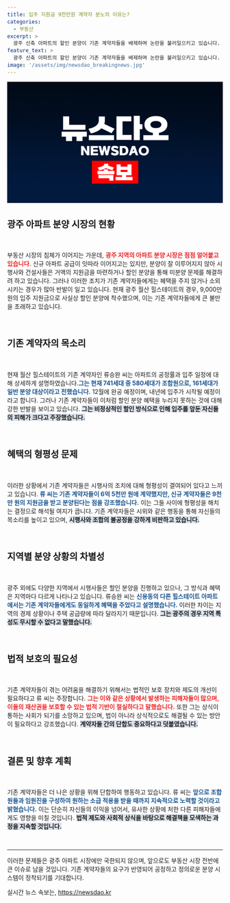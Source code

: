 ```yaml
---
title: 입주 지원금 9천만원 계약자 분노의 이유는?
categories:
  - 부동산
excerpt: >
  광주 신축 아파트의 할인 분양이 기존 계약자들을 배제하며 논란을 불러일으키고 있습니다. 9,000만 원 입주 지원금으로 신규 계약자 혜택을 누리게 된 상황에 기존 계약자들은 불만을 토로하며 집회를 열기도 했습니다. 법적 보호도 부족한 가운데, 이 문제에 대한 해결책은 어디에 있을까요?
feature_text: >
  광주 신축 아파트의 할인 분양이 기존 계약자들을 배제하며 논란을 불러일으키고 있습니다. 9,000만 원 입주 지원금으로 신규 계약자 혜택을 누리게 된 상황에 기존 계약자들은 불만을 토로하며 집회를 열기도 했습니다. 법적 보호도 부족한 가운데, 이 문제에 대한 해결책은 어디에 있을까요?
image: '/assets/img/newsdao_breakingnews.jpg'
---
```


<p><img src="/assets/img/newsdao_breakingnews.jpg" alt="pcversion 속보" /></p>

<h2 data-ke-size="size26">광주 아파트 분양 시장의 현황</h2>

<p data-ke-size="size16">&nbsp;</p>

<p>부동산 시장의 침체가 이어지는 가운데, <b><span style="color: #ee2323;">광주 지역의 아파트 분양 시장은 점점 얼어붙고 있습니다.</span></b> 신규 아파트 공급이 잇따라 이어지고는 있지만, 분양이 잘 이루어지지 않아 시행사와 건설사들은 거액의 지원금을 마련하거나 할인 분양을 통해 미분양 문제를 해결하려 하고 있습니다. 그러나 이러한 조치가 기존 계약자들에게는 혜택을 주지 않거나 소외시키는 경우가 많아 반발이 일고 있습니다. 현재 광주 월산 힐스테이트의 경우, 9,000만 원의 입주 지원금으로 사실상 할인 분양에 착수했으며, 이는 기존 계약자들에게 큰 불만을 초래하고 있습니다. </p>

<p data-ke-size="size16">&nbsp;</p>

<h2 data-ke-size="size26">기존 계약자의 목소리</h2>

<p data-ke-size="size16">&nbsp;</p>

<p>현재 월산 힐스테이트의 기존 계약자인 류승완 씨는 아파트의 공정률과 입주 일정에 대해 상세하게 설명하였습니다.<b><span style="color: #1a5490;">그는 현재 741세대 중 580세대가 조합원으로, 161세대가 일반 분양 대상이라고 전했습니다.</span></b> 12월에 완공 예정이며, 내년에 입주가 시작될 예정이라고 합니다. 그러나 기존 계약자들이 이처럼 할인 분양 혜택을 누리지 못하는 것에 대해 강한 반발을 보이고 있습니다. <b><span style="background-color: #21538527;">그는 비정상적인 할인 방식으로 인해 입주를 앞둔 자신들의 피해가 크다고 주장했습니다.</span></b></p>

<p data-ke-size="size16">&nbsp;</p>

<h2 data-ke-size="size26">혜택의 형평성 문제</h2>

<p data-ke-size="size16">&nbsp;</p>

<p>이러한 상황에서 기존 계약자들은 시행사의 조치에 대해 형평성이 결여되어 있다고 느끼고 있습니다. <b><span style="color: #1a5490;">류 씨는 기존 계약자들이 6억 5천만 원에 계약했지만, 신규 계약자들은 9천만 원의 지원금을 받고 분양된다는 점을 강조했습니다.</span></b> 이는 그들 사이에 형평성을 해치는 결정으로 해석될 여지가 큽니다. 기존 계약자들은 시위와 같은 행동을 통해 자신들의 목소리를 높이고 있으며, <b><span style="background-color: #21538527;">시행사와 조합의 불공정을 강하게 비판하고 있습니다.</span></b> </p>

<p data-ke-size="size16">&nbsp;</p>

<h2 data-ke-size="size26">지역별 분양 상황의 차별성</h2>

<p data-ke-size="size16">&nbsp;</p>

<p>광주 외에도 다양한 지역에서 시행사들은 할인 분양을 진행하고 있으나, 그 방식과 혜택은 지역마다 다르게 나타나고 있습니다. 류승완 씨는 <b><span style="color: #1a5490;">신용동의 다른 힐스테이트 아파트에서는 기존 계약자들에게도 동일하게 혜택을 주었다고 설명했습니다.</span></b> 이러한 차이는 지역의 경제 상황이나 주택 공급량에 따라 달라지기 때문입니다. <b><span style="background-color: #21538527;">그는 광주의 경우 지역 특성도 무시할 수 없다고 말했습니다.</span></b></p>

<p data-ke-size="size16">&nbsp;</p>

<h2 data-ke-size="size26">법적 보호의 필요성</h2>

<p data-ke-size="size16">&nbsp;</p>

<p>기존 계약자들이 겪는 어려움을 해결하기 위해서는 법적인 보호 장치와 제도의 개선이 필요하다고 류 씨는 주장합니다. <b><span style="color: #ee2323;">그는 이와 같은 상황에서 발생하는 피해자들이 많으며, 이들의 재산권을 보호할 수 있는 법적 기반이 절실하다고 말했습니다.</span></b> 또한 그는 상식이 통하는 사회가 되기를 소망하고 있으며, 법이 아니라 상식적으로도 해결될 수 있는 방안이 필요하다고 강조했습니다. <b><span style="background-color: #21538527;">계약자들 간의 단합도 중요하다고 덧붙였습니다.</span></b></p>

<p data-ke-size="size16">&nbsp;</p>

<h2 data-ke-size="size26">결론 및 향후 계획</h2>

<p data-ke-size="size16">&nbsp;</p>

<p>기존 계약자들은 더 나은 상황을 위해 단합하여 행동하고 있습니다. 류 씨는 <b><span style="color: #1a5490;">앞으로 조합원들과 임원진을 구성하여 원하는 소급 적용을 받을 때까지 지속적으로 노력할 것이라고 밝혔습니다.</span></b> 이는 단순히 자신들의 이익을 넘어서, 유사한 상황에 처한 다른 피해자들에게도 영향을 미칠 것입니다. <b><span style="background-color: #21538527;">법적 제도와 사회적 상식을 바탕으로 해결책을 모색하는 과정을 지속할 것입니다.</span></b></p>

<p data-ke-size="size16">&nbsp;</p>

<hr />

<p>이러한 문제들은 광주 아파트 시장에만 국한되지 않으며, 앞으로도 부동산 시장 전반에 큰 이슈로 남을 것입니다. 기존 계약자들의 요구가 반영되어 공정하고 정의로운 분양 시스템이 정착되기를 기대합니다.</p>
실시간 뉴스 속보는, <a href="https://newsdao.kr" rel="dofollow">https://newsdao.kr</a>


